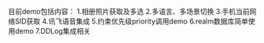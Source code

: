 目前demo包括内容：
1.相册照片获取及多选
2.多语言、多场景切换
3.手机当前网络SID获取
4.讯飞语音集成
5.约束优先级priority调用demo
6.realm数据库简单使用demo
7.DDLog集成相关
